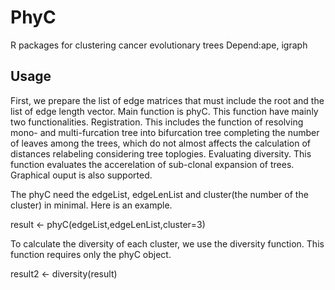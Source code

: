 # PhyC
R packages for clustering cancer evolutionary trees
Depend:ape, igraph


## Usage
First, we prepare the list of edge matrices that must include the root and the list of edge length vector.
Main function is phyC. This function have mainly two functionalities. 
  Registration. This includes the function of 
    resolving mono- and multi-furcation tree into bifurcation tree
    completing the number of leaves among the trees, which do not almost affects the calculation of distances
    relabeling considering tree toplogies.
  Evaluating diversity. This function evaluates the accerelation of sub-clonal expansion of trees. Graphical ouput is also supported.

The phyC need the edgeList, edgeLenList and cluster(the number of the cluster) in minimal. Here is an example.

result <- phyC(edgeList,edgeLenList,cluster=3)

To calculate the diversity of each cluster, we use the diversity function. This function requires only the phyC object.

result2 <- diversity(result)

